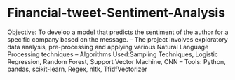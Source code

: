 # Financial-tweet-Sentiment-Analysis
Objective: To develop a model that predicts the sentiment of the author for a specific company based on the message.
– The project involves exploratory data analysis, pre-processing and applying various Natural Language Processing techniques
– Algorithms Used:Sampling Techniques, Logistic Regression, Random Forest, Support Vector Machine, CNN
– Tools: Python, pandas, scikit-learn, Regex, nltk, TfidfVectorizer
